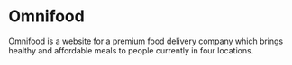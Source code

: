 # Omnifood

Omnifood is a website for a premium food delivery company which brings healthy and affordable meals to people currently in four locations. 
